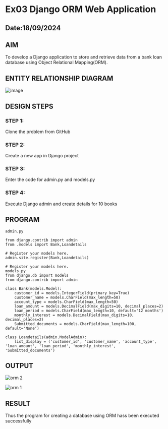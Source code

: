 # Ex03 Django ORM Web Application
## Date:18/09/2024 

## AIM
To develop a Django application to store and retrieve data from a bank loan database using Object Relational Mapping(ORM).

## ENTITY RELATIONSHIP DIAGRAM
![image](https://github.com/user-attachments/assets/bc0d5821-e363-4700-9ea8-dbe5e8f1dca3)


## DESIGN STEPS

### STEP 1:
Clone the problem from GitHub

### STEP 2:
Create a new app in Django project

### STEP 3:
Enter the code for admin.py and models.py

### STEP 4:
Execute Django admin and create details for 10 books

## PROGRAM
```
admin.py

from django.contrib import admin
from .models import Bank,Loandetails

# Register your models here.
admin.site.register(Bank,Loandetails)

# Register your models here.
models.py
from django.db import models
from django.contrib import admin

class Bank(models.Model):
    customer_id = models.IntegerField(primary_key=True)
    customer_name = models.CharField(max_length=50)
    account_type = models.CharField(max_length=50)
    loan_amount = models.DecimalField(max_digits=10, decimal_places=2)
    loan_period = models.CharField(max_length=10, default='12 months')  
    monthly_interest = models.DecimalField(max_digits=10, decimal_places=2)
    Submitted_documents = models.CharField(max_length=100, default='None')  

class Loandetails(admin.ModelAdmin):
    list_display = ('customer_id', 'customer_name', 'account_type', 'loan_amount', 'loan_period', 'monthly_interest', 'Submitted_documents')

```

## OUTPUT
![orm 2](https://github.com/user-attachments/assets/d2639ea4-2ab3-4cbb-bcd6-8d0e7199fc2f)

![orm 1](https://github.com/user-attachments/assets/f85404c1-e081-4fd6-aac7-15e0d6e49433)


## RESULT
Thus the program for creating a database using ORM hass been executed successfully
